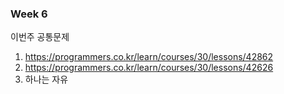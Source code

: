 ### Week 6

이번주 공통문제

1. https://programmers.co.kr/learn/courses/30/lessons/42862
2. https://programmers.co.kr/learn/courses/30/lessons/42626 
3. 하나는 자유

